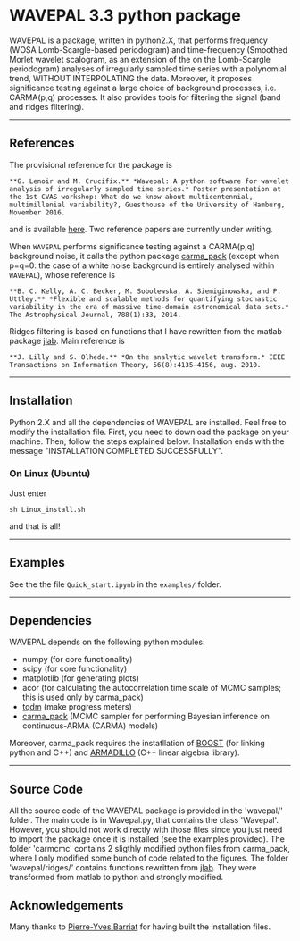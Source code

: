 # WAVEPAL 3.3 python package

WAVEPAL is a package, written in python2.X, that performs frequency (WOSA Lomb-Scargle-based periodogram) and time-frequency (Smoothed Morlet wavelet scalogram, as an extension of the on the Lomb-Scargle periodogram) analyses of irregularly sampled time series with a polynomial trend, WITHOUT INTERPOLATING the data. Moreover, it proposes significance testing against a large choice of background processes, i.e. CARMA(p,q) processes. It also provides tools for filtering the signal (band and ridges filtering).

--------------

## References

The provisional reference for the package is
```
**G. Lenoir and M. Crucifix.** *Wavepal: A python software for wavelet analysis of irregularly sampled time series.* Poster presentation at the 1st CVAS workshop: What do we know about multicentennial, multimillenial variability?, Guesthouse of the University of Hamburg, November 2016.
```
and is available [here](http://www.elic.ucl.ac.be/users/lenoir/mywebsite/docs/poster_CVAS_2016.pdf). Two reference papers are currently under writing. 

When `WAVEPAL` performs significance testing against a CARMA(p,q) background noise, it calls the python package [carma_pack](https://github.com/brandonckelly/carma_pack) (except when p=q=0: the case of a white noise background is entirely analysed within `WAVEPAL`), whose reference is
```
**B. C. Kelly, A. C. Becker, M. Sobolewska, A. Siemiginowska, and P. Uttley.** *Flexible and scalable methods for quantifying stochastic variability in the era of massive time-domain astronomical data sets.* The Astrophysical Journal, 788(1):33, 2014.
```

Ridges filtering is based on functions that I have rewritten from the matlab package [jlab](http://www.jmlilly.net/jmlsoft.html). Main reference is
```
**J. Lilly and S. Olhede.** *On the analytic wavelet transform.* IEEE Transactions on Information Theory, 56(8):4135–4156, aug. 2010.
```

---------------

## Installation 

Python 2.X and all the dependencies of WAVEPAL are installed. Feel free to modify the installation file. First, you need to download the package on your machine. Then, follow the steps explained below. Installation ends with the message "INSTALLATION COMPLETED SUCCESSFULLY".

### On Linux (Ubuntu)

Just enter
```
sh Linux_install.sh
```
and that is all!

------------

## Examples

See the the file `Quick_start.ipynb` in the `examples/` folder. 

---------------

## Dependencies

WAVEPAL depends on the following python modules:
* numpy      (for core functionality)
* scipy      (for core functionality)
* matplotlib (for generating plots)
* acor       (for calculating the autocorrelation time scale of MCMC samples; this is used only by carma_pack)
* [tqdm](https://pypi.python.org/pypi/tqdm) (make progress meters)
* [carma_pack](https://github.com/brandonckelly/carma_pack) (MCMC sampler for performing Bayesian inference on continuous-ARMA (CARMA) models) 

Moreover, carma_pack requires the instatllation of [BOOST](http://www.boost.org) (for linking python and C++) and [ARMADILLO](http://arma.sourceforge.net) (C++ linear algebra library).

--------------

## Source Code

All the source code of the WAVEPAL package is provided in the 'wavepal/' folder. The main code is in Wavepal.py, that contains the class 'Wavepal'. However, you should not work directly with those files since you just need to import the package once it is installed (see the examples provided). 
The folder 'carmcmc' contains 2 sligthly modified python files from carma_pack, where I only modified some bunch of code related to the figures. 
The folder 'wavepal/ridges/' contains functions rewritten from [jlab](http://www.jmlilly.net/jmlsoft.html). They were transformed from matlab to python and strongly modified. 

## Acknowledgements

Many thanks to [Pierre-Yves Barriat](https://be.linkedin.com/in/pybarriat) for having built the installation files. 


